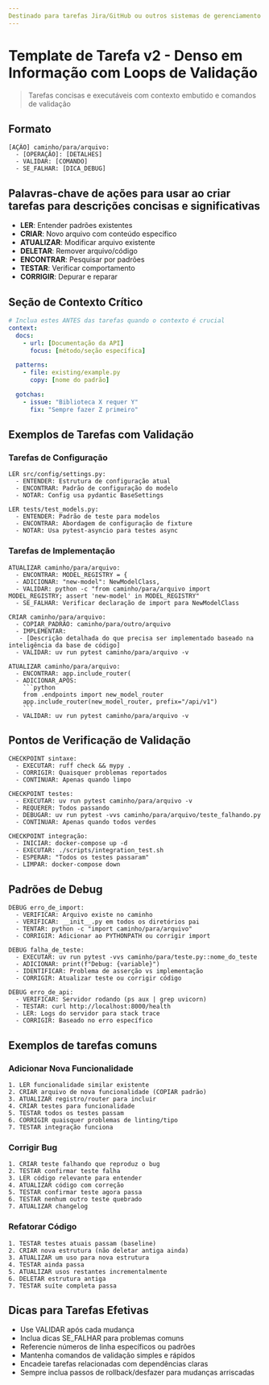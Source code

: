 ```yaml
---
Destinado para tarefas Jira/GitHub ou outros sistemas de gerenciamento de tarefas para decompor e planejar a implementação.
---
```


# Template de Tarefa v2 - Denso em Informação com Loops de Validação

> Tarefas concisas e executáveis com contexto embutido e comandos de validação

## Formato

```
[AÇÃO] caminho/para/arquivo:
  - [OPERAÇÃO]: [DETALHES]
  - VALIDAR: [COMANDO]
  - SE_FALHAR: [DICA_DEBUG]
```

## Palavras-chave de ações para usar ao criar tarefas para descrições concisas e significativas

- **LER**: Entender padrões existentes
- **CRIAR**: Novo arquivo com conteúdo específico
- **ATUALIZAR**: Modificar arquivo existente
- **DELETAR**: Remover arquivo/código
- **ENCONTRAR**: Pesquisar por padrões
- **TESTAR**: Verificar comportamento
- **CORRIGIR**: Depurar e reparar

## Seção de Contexto Crítico

```yaml
# Inclua estes ANTES das tarefas quando o contexto é crucial
context:
  docs:
    - url: [Documentação da API]
      focus: [método/seção específica]

  patterns:
    - file: existing/example.py
      copy: [nome do padrão]

  gotchas:
    - issue: "Biblioteca X requer Y"
      fix: "Sempre fazer Z primeiro"
```

## Exemplos de Tarefas com Validação

### Tarefas de Configuração

```
LER src/config/settings.py:
  - ENTENDER: Estrutura de configuração atual
  - ENCONTRAR: Padrão de configuração do modelo
  - NOTAR: Config usa pydantic BaseSettings

LER tests/test_models.py:
  - ENTENDER: Padrão de teste para modelos
  - ENCONTRAR: Abordagem de configuração de fixture
  - NOTAR: Usa pytest-asyncio para testes async
```

### Tarefas de Implementação

````
ATUALIZAR caminho/para/arquivo:
  - ENCONTRAR: MODEL_REGISTRY = {
  - ADICIONAR: "new-model": NewModelClass,
  - VALIDAR: python -c "from caminho/para/arquivo import MODEL_REGISTRY; assert 'new-model' in MODEL_REGISTRY"
  - SE_FALHAR: Verificar declaração de import para NewModelClass

CRIAR caminho/para/arquivo:
  - COPIAR_PADRÃO: caminho/para/outro/arquivo
  - IMPLEMENTAR:
   - [Descrição detalhada do que precisa ser implementado baseado na inteligência da base de código]
  - VALIDAR: uv run pytest caminho/para/arquivo -v

ATUALIZAR caminho/para/arquivo:
  - ENCONTRAR: app.include_router(
  - ADICIONAR_APÓS:
    ```python
    from .endpoints import new_model_router
    app.include_router(new_model_router, prefix="/api/v1")
    ```
  - VALIDAR: uv run pytest caminho/para/arquivo -v
````

## Pontos de Verificação de Validação

```
CHECKPOINT sintaxe:
  - EXECUTAR: ruff check && mypy .
  - CORRIGIR: Quaisquer problemas reportados
  - CONTINUAR: Apenas quando limpo

CHECKPOINT testes:
  - EXECUTAR: uv run pytest caminho/para/arquivo -v
  - REQUERER: Todos passando
  - DEBUGAR: uv run pytest -vvs caminho/para/arquivo/teste_falhando.py
  - CONTINUAR: Apenas quando todos verdes

CHECKPOINT integração:
  - INICIAR: docker-compose up -d
  - EXECUTAR: ./scripts/integration_test.sh
  - ESPERAR: "Todos os testes passaram"
  - LIMPAR: docker-compose down
```

## Padrões de Debug

```
DEBUG erro_de_import:
  - VERIFICAR: Arquivo existe no caminho
  - VERIFICAR: __init__.py em todos os diretórios pai
  - TENTAR: python -c "import caminho/para/arquivo"
  - CORRIGIR: Adicionar ao PYTHONPATH ou corrigir import

DEBUG falha_de_teste:
  - EXECUTAR: uv run pytest -vvs caminho/para/teste.py::nome_do_teste
  - ADICIONAR: print(f"Debug: {variable}")
  - IDENTIFICAR: Problema de asserção vs implementação
  - CORRIGIR: Atualizar teste ou corrigir código

DEBUG erro_de_api:
  - VERIFICAR: Servidor rodando (ps aux | grep uvicorn)
  - TESTAR: curl http://localhost:8000/health
  - LER: Logs do servidor para stack trace
  - CORRIGIR: Baseado no erro específico
```

## Exemplos de tarefas comuns

### Adicionar Nova Funcionalidade

```
1. LER funcionalidade similar existente
2. CRIAR arquivo de nova funcionalidade (COPIAR padrão)
3. ATUALIZAR registro/router para incluir
4. CRIAR testes para funcionalidade
5. TESTAR todos os testes passam
6. CORRIGIR quaisquer problemas de linting/tipo
7. TESTAR integração funciona
```

### Corrigir Bug

```
1. CRIAR teste falhando que reproduz o bug
2. TESTAR confirmar teste falha
3. LER código relevante para entender
4. ATUALIZAR código com correção
5. TESTAR confirmar teste agora passa
6. TESTAR nenhum outro teste quebrado
7. ATUALIZAR changelog
```

### Refatorar Código

```
1. TESTAR testes atuais passam (baseline)
2. CRIAR nova estrutura (não deletar antiga ainda)
3. ATUALIZAR um uso para nova estrutura
4. TESTAR ainda passa
5. ATUALIZAR usos restantes incrementalmente
6. DELETAR estrutura antiga
7. TESTAR suíte completa passa
```

## Dicas para Tarefas Efetivas

- Use VALIDAR após cada mudança
- Inclua dicas SE_FALHAR para problemas comuns
- Referencie números de linha específicos ou padrões
- Mantenha comandos de validação simples e rápidos
- Encadeie tarefas relacionadas com dependências claras
- Sempre inclua passos de rollback/desfazer para mudanças arriscadas
